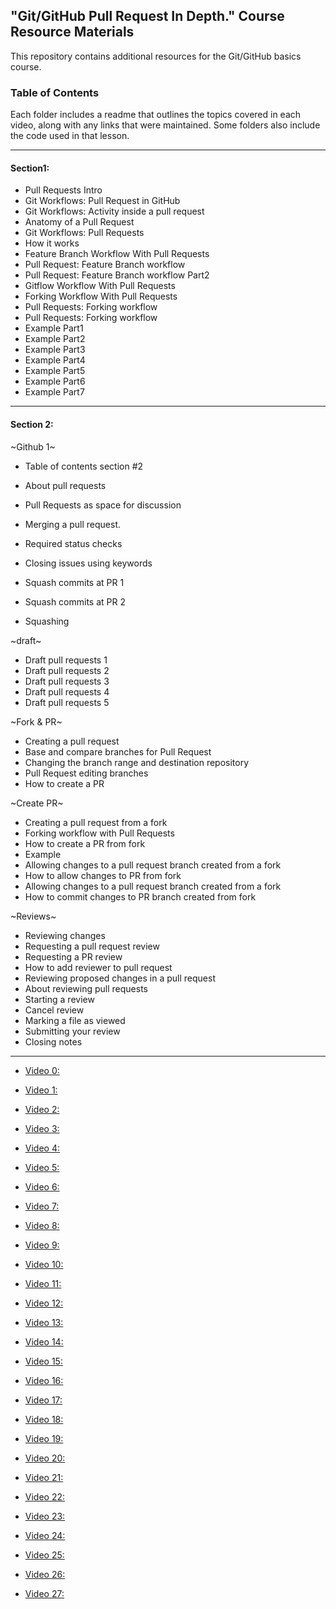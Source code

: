 ## "Git/GitHub Pull Request In Depth." Course Resource Materials

This repository contains additional resources for the Git/GitHub basics course.



### Table of Contents

Each folder includes a readme that outlines the topics covered in each video, along with any links that were maintained. Some folders also include the code used in that lesson.


---
#### Section1:
- Pull Requests Intro
- Git Workflows: Pull Request in GitHub
- Git Workflows: Activity inside a pull request
- Anatomy of a Pull Request
- Git Workflows: Pull Requests
- How it works
- Feature Branch Workflow With Pull Requests
- Pull Request: Feature Branch workflow
- Pull Request: Feature Branch workflow Part2
- Gitflow Workflow With Pull Requests
- Forking Workflow With Pull Requests
- Pull Requests: Forking workflow
- Pull Requests: Forking workflow
- Example Part1
- Example Part2
- Example Part3
- Example Part4
- Example Part5
- Example Part6
- Example Part7

---

#### Section 2:

~Github 1~

- Table of contents section #2
- About pull requests
- Pull Requests as space for discussion
- Merging a pull request.
- Required status checks
- Closing issues using keywords

- Squash commits at PR 1
- Squash commits at PR 2
- Squashing

~draft~
- Draft pull requests 1
- Draft pull requests 2
- Draft pull requests 3
- Draft pull requests 4
- Draft pull requests 5

~Fork & PR~
- Creating a pull request
- Base and compare branches for Pull Request
- Changing the branch range and destination repository
- Pull Request editing branches
- How to create a PR

~Create PR~
- Creating a pull request from a fork
- Forking workflow with Pull Requests
- How to create a PR from fork
- Example
- Allowing changes to a pull request branch created from a fork
- How to allow changes to PR from fork
- Allowing changes to a pull request branch created from a fork
- How to commit changes to PR branch created from fork

~Reviews~
- Reviewing changes
- Requesting a pull request review
- Requesting a PR review
- How to add reviewer to pull request
- Reviewing proposed changes in a pull request
- About reviewing pull requests
- Starting a review
- Cancel review
- Marking a file as viewed
- Submitting your review
- Closing notes
---

- [Video 0: ](./video-01)

- [Video 1: ](./video-03)

- [Video 2: ](./video-04)

- [Video 3: ](./video-05)

- [Video 4: ](./video-06)

- [Video 5: ](./video-07)

- [Video 6: ](./video-08)

- [Video 7: ](.//video-09)

- [Video 8: ](.//video-09)
- [Video 9: ](.//video-09)

- [Video 10: ](./video-12)

- [Video 11: ](./video-13)

- [Video 12: ](./video-14)

- [Video 13: ](./video-15)



- [Video 14: ](./video-16)
- [Video 15: ](./video-17)

- [Video 16: ](./video-17)
- [Video 17: ](./video-17)
- [Video 18: ](./video-17)
- [Video 19: ](./video-17)
- [Video 20: ](./video-17)
- [Video 21: ](./video-17)
- [Video 22: ](./video-17)

- [Video 23: ](./video-17)
- [Video 24: ](./video-17)
- [Video 25: ](./video-17)
- [Video 26: ](./video-17)
- [Video 27: ](./video-17)
